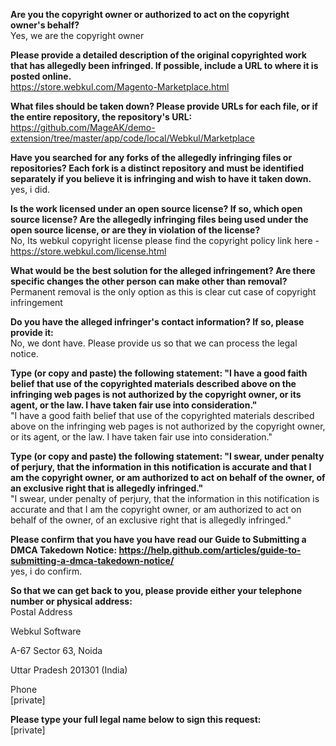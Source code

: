 **Are you the copyright owner or authorized to act on the copyright owner's behalf?**  
Yes, we are the copyright owner  

**Please provide a detailed description of the original copyrighted work that has allegedly been infringed. If possible, include a URL to where it is posted online.**  
https://store.webkul.com/Magento-Marketplace.html 

**What files should be taken down? Please provide URLs for each file, or if the entire repository, the repository's URL:**  
https://github.com/MageAK/demo-extension/tree/master/app/code/local/Webkul/Marketplace

**Have you searched for any forks of the allegedly infringing files or repositories? Each fork is a distinct repository and must be identified separately if you believe it is infringing and wish to have it taken down.**  
yes, i did.

**Is the work licensed under an open source license? If so, which open source license? Are the allegedly infringing files being used under the open source license, or are they in violation of the license?**  
No, Its webkul copyright license please find the copyright policy link here - https://store.webkul.com/license.html  

**What would be the best solution for the alleged infringement? Are there specific changes the other person can make other than removal?**  
Permanent removal is the only option as this is clear cut case of copyright infringement

**Do you have the alleged infringer's contact information? If so, please provide it:**  
No, we dont have. Please provide us so that we can process the legal notice.

**Type (or copy and paste) the following statement: "I have a good faith belief that use of the copyrighted materials described above on the infringing web pages is not authorized by the copyright owner, or its agent, or the law. I have taken fair use into consideration."**  
"I have a good faith belief that use of the copyrighted materials described above on the infringing web pages is not authorized by the copyright owner, or its agent, or the law. I have taken fair use into consideration."

**Type (or copy and paste) the following statement: "I swear, under penalty of perjury, that the information in this notification is accurate and that I am the copyright owner, or am authorized to act on behalf of the owner, of an exclusive right that is allegedly infringed."**  
"I swear, under penalty of perjury, that the information in this notification is accurate and that I am the copyright owner, or am authorized to act on behalf of the owner, of an exclusive right that is allegedly infringed."

**Please confirm that you have you have read our Guide to Submitting a DMCA Takedown Notice: https://help.github.com/articles/guide-to-submitting-a-dmca-takedown-notice/**  
yes, i do confirm.

**So that we can get back to you, please provide either your telephone number or physical address:**  
Postal Address

Webkul Software

A-67 Sector 63, Noida

Uttar Pradesh 201301 (India)

Phone  
[private]  

**Please type your full legal name below to sign this request:**  
[private]
